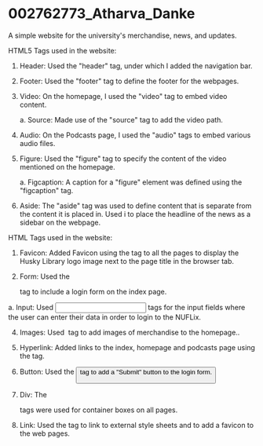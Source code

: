 # 002762773_Atharva_Danke

A simple website for the university's merchandise, news, and updates.

HTML5 Tags used in the website:

1. Header: Used the "header" tag, under which I added the navigation bar.

2. Footer: Used the "footer" tag to define the footer for the webpages.

3. Video: On the homepage, I used the "video" tag to embed video content.

	a. Source: Made use of the "source" tag to add the video path.

4. Audio: On the Podcasts page, I used the "audio" tags to embed various audio files.

5. Figure: Used the "figure" tag to specify the content of the video mentioned on the homepage.

	a. Figcaption: A caption for a "figure" element was defined using the "figcaption" tag.

6. Aside: The "aside" tag was used to define content that is separate from the content it is placed in. Used i to place the headline of the news as a sidebar on the webpage.



HTML Tags used in the website:

1. Favicon: Added Favicon using the <link> tag to all the pages to display the Husky Library logo image next to the page title in the browser tab.

2. Form: Used the <form> tag to include a login form on the index page.

a. Input: Used <input> tags for the input fields where the user can enter their data in order to login to the NUFLix.

4. Images: Used <img> tag to add images of merchandise to the homepage..

5. Hyperlink: Added links to the index, homepage and podcasts page using the <a> tag.

6. Button: Used the <button> tag to add a "Submit" button to the login form.

7. Div: The <div> tags were used for container boxes on all pages.

8. Link: Used the <link> tag to link to external style sheets and to add a favicon to the web pages.
